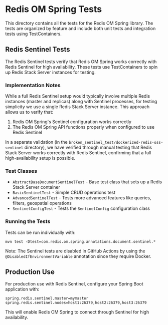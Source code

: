 # Redis OM Spring Tests

This directory contains all the tests for the Redis OM Spring library. The tests are organized by feature and include both unit tests and integration tests using TestContainers.

## Redis Sentinel Tests

The Redis Sentinel tests verify that Redis OM Spring works correctly with Redis Sentinel for high availability. These tests use TestContainers to spin up Redis Stack Server instances for testing.

### Implementation Notes

While a full Redis Sentinel setup would typically involve multiple Redis instances (master and replicas) along with Sentinel processes, for testing simplicity we use a single Redis Stack Server instance. This approach allows us to verify that:

1. Redis OM Spring's Sentinel configuration works correctly
2. The Redis OM Spring API functions properly when configured to use Redis Sentinel

In a separate validation (in the `broken_sentinel_test/dockerized-redis-oss-sentinel` directory), we have verified through manual testing that Redis Stack Server works correctly with Redis Sentinel, confirming that a full high-availability setup is possible.

### Test Classes

- `AbstractBaseDocumentSentinelTest` - Base test class that sets up a Redis Stack Server container
- `BasicSentinelTest` - Simple CRUD operations test
- `AdvancedSentinelTest` - Tests more advanced features like queries, filters, geospatial operations
- `SentinelConfigTest` - Tests the `SentinelConfig` configuration class

### Running the Tests

Tests can be run individually with:

```
mvn test -Dtest=com.redis.om.spring.annotations.document.sentinel.*
```

Note: The Sentinel tests are disabled in GitHub Actions by using the `@DisabledIfEnvironmentVariable` annotation since they require Docker.

## Production Use

For production use with Redis Sentinel, configure your Spring Boot application with:

```properties
spring.redis.sentinel.master=mymaster
spring.redis.sentinel.nodes=host1:26379,host2:26379,host3:26379
```

This will enable Redis OM Spring to connect through Sentinel for high availability.